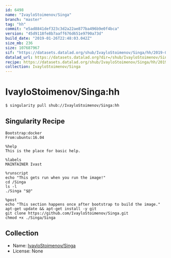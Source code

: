 ```yaml
---
id: 6498
name: "IvayloStoimenov/Singa"
branch: "master"
tag: "hh"
commit: "e5ad8841def323c3d2a22ae877ba496b9e0f4bca"
version: "45d9118fe8b7aaff676d651e9790a73d"
build_date: "2019-01-26T22:48:03.042Z"
size_mb: 236
size: 107687967
sif: "https://datasets.datalad.org/shub/IvayloStoimenov/Singa/hh/2019-01-26-e5ad8841-45d9118f/45d9118fe8b7aaff676d651e9790a73d.simg"
datalad_url: https://datasets.datalad.org?dir=/shub/IvayloStoimenov/Singa/hh/2019-01-26-e5ad8841-45d9118f/
recipe: https://datasets.datalad.org/shub/IvayloStoimenov/Singa/hh/2019-01-26-e5ad8841-45d9118f/Singularity
collection: IvayloStoimenov/Singa
---
```


# IvayloStoimenov/Singa:hh

```bash
$ singularity pull shub://IvayloStoimenov/Singa:hh
```

## Singularity Recipe

```singularity
Bootstrap:docker
From:ubuntu:16.04

%help
This is the place for basic help.

%labels
MAINTAINER Ivast

%runscript
echo "This gets run when you run the image!" 
cd /Singa
ls -l
./Singa "$@"

%post  
echo "This section happens once after bootstrap to build the image."  
apt-get update && apt-get install -y git
git clone https://github.com/IvayloStoimenov/Singa.git
chmod +x ./Singa/Singa
```

## Collection

 - Name: [IvayloStoimenov/Singa](https://github.com/IvayloStoimenov/Singa)
 - License: None

